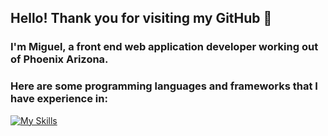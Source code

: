 ## Hello! Thank you for visiting my GitHub 👋

### I'm Miguel, a front end web application developer working out of Phoenix Arizona.

### Here are some programming languages and frameworks that I have experience in: 
[![My Skills](https://skillicons.dev/icons?i=js,html,css,cs,java,python,react,bootstrap,dotnet)](https://skillicons.dev)

